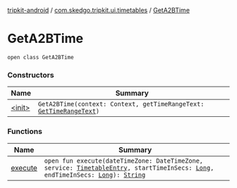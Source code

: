 [tripkit-android](../../index.md) / [com.skedgo.tripkit.ui.timetables](../index.md) / [GetA2BTime](./index.md)

# GetA2BTime

`open class GetA2BTime`

### Constructors

| Name | Summary |
|---|---|
| [&lt;init&gt;](-init-.md) | `GetA2BTime(context: Context, getTimeRangeText: `[`GetTimeRangeText`](../-get-time-range-text/index.md)`)` |

### Functions

| Name | Summary |
|---|---|
| [execute](execute.md) | `open fun execute(dateTimeZone: DateTimeZone, service: `[`TimetableEntry`](../../com.skedgo.tripkit.ui.model/-timetable-entry/index.md)`, startTimeInSecs: `[`Long`](https://kotlinlang.org/api/latest/jvm/stdlib/kotlin/-long/index.html)`, endTimeInSecs: `[`Long`](https://kotlinlang.org/api/latest/jvm/stdlib/kotlin/-long/index.html)`): `[`String`](https://kotlinlang.org/api/latest/jvm/stdlib/kotlin/-string/index.html) |
